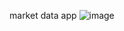 market data app
![image](https://github.com/user-attachments/assets/7dcd468c-516f-4778-9204-21a9ae108b33)
